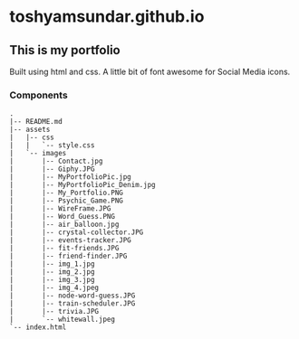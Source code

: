 # toshyamsundar.github.io

## This is my portfolio

Built using html and css. A little bit of font awesome for Social Media icons.

### Components

```
.
|-- README.md
|-- assets
|   |-- css
|   |   `-- style.css
|   `-- images
|       |-- Contact.jpg
|       |-- Giphy.JPG
|       |-- MyPortfolioPic.jpg
|       |-- MyPortfolioPic_Denim.jpg
|       |-- My_Portfolio.PNG
|       |-- Psychic_Game.PNG
|       |-- WireFrame.JPG
|       |-- Word_Guess.PNG
|       |-- air_balloon.jpg
|       |-- crystal-collector.JPG
|       |-- events-tracker.JPG
|       |-- fit-friends.JPG
|       |-- friend-finder.JPG
|       |-- img_1.jpg
|       |-- img_2.jpg
|       |-- img_3.jpg
|       |-- img_4.jpeg
|       |-- node-word-guess.JPG
|       |-- train-scheduler.JPG
|       |-- trivia.JPG
|       `-- whitewall.jpeg
`-- index.html

```


